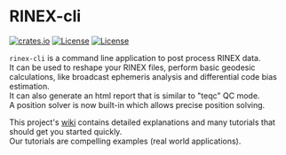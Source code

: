 RINEX-cli 
=========

[![crates.io](https://img.shields.io/crates/v/rinex-cli.svg)](https://crates.io/crates/rinex-cli)
[![License](https://img.shields.io/badge/license-Apache%202.0-blue?style=flat-square)](https://github.com/gwbres/rinex/blob/main/LICENSE-APACHE)
[![License](https://img.shields.io/badge/license-MIT-blue?style=flat-square)](https://github.com/gwbres/rinex/blob/main/LICENSE-MIT) 

`rinex-cli` is a command line application to post process RINEX data.  
It can be used to reshape your RINEX files, perform basic geodesic calculations,
like broadcast ephemeris analysis and differential code bias estimation.  
It can also generate an html report that is similar to "teqc" QC mode.  
A position solver is now built-in which allows precise position solving.

This project's [wiki](https://github.com/georust/rinex/wiki) 
contains detailed explanations and many tutorials that should get you started quickly.  
Our tutorials are compelling examples (real world applications).
